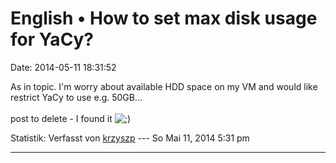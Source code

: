 English • How to set max disk usage for YaCy?
=============================================

Date: 2014-05-11 18:31:52

As in topic. I\'m worry about available HDD space on my VM and would
like restrict YaCy to use e.g. 50GB\...\
\
post to delete - I found it
![;)](http://forum.yacy-websuche.de/images/smilies/icon_e_wink.gif "Wink")

Statistik: Verfasst von
[krzyszp](http://forum.yacy-websuche.de/memberlist.php?mode=viewprofile&u=9341)
--- So Mai 11, 2014 5:31 pm

------------------------------------------------------------------------
